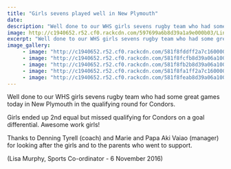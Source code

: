 ```yaml
---
title: "Girls sevens played well in New Plymouth"
date: 
description: "Well done to our WHS girls sevens rugby team who had some great games today in New Plymouth in the qualifying round for Condors."
image: http://c1940652.r52.cf0.rackcdn.com/597699a6b8d39a1a9e000b03/Line-out-jump.jpg
excerpt: "Well done to our WHS girls sevens rugby team who had some great games today in New Plymouth in the qualifying round for Condors."
image_gallery:
     - image: "http://c1940652.r52.cf0.rackcdn.com/581f8fddff2a7c160000017a/running-with-ball.jpg"
     - image: "http://c1940652.r52.cf0.rackcdn.com/581f8fcfb8d39a06a1000184/lineout-just-before-jumping.jpg"
     - image: "http://c1940652.r52.cf0.rackcdn.com/581f8fb2b8d39a06a1000182/Line-out-jump.jpg"
     - image: "http://c1940652.r52.cf0.rackcdn.com/581f8fa1ff2a7c1600000177/in-a-huddle.jpg"
     - image: "http://c1940652.r52.cf0.rackcdn.com/581f8feab8d39a06a1000186/scrum.jpg"
---
```


<p><span>Well done to our WHS girls sevens rugby team who had some great games today in New Plymouth in the qualifying round for Condors.&nbsp;</span></p>
<p><span>Girls ended up 2nd equal but missed qualifying for Condors on a goal differential. Awesome work girls!&nbsp;</span></p>
<p><span>Thanks to Denning Tyrell (coach) and Marie and Papa Aki Vaiao (manager) for looking after the girls and to the parents who went to support.</span></p>
<p><span>(Lisa Murphy, Sports Co-ordinator - 6 November 2016)</span></p>

